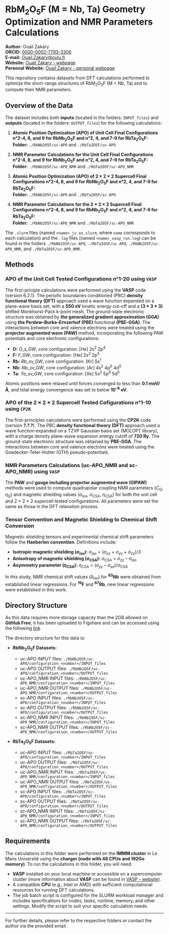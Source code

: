 # RbM<sub>2</sub>O<sub>5</sub>F (M = Nb, Ta) Geometry Optimization and NMR Parameters Calculations
**Author:** Ouail Zakary  
**ORCID:** [0000-0002-7793-3306](https://orcid.org/0000-0002-7793-3306)  
**E-mail:** [Ouail.Zakary@oulu.fi](mailto:Ouail.Zakary@oulu.fi)  
**Website:** [Ouail Zakary - webpage](https://cc.oulu.fi/~nmrwww/members/Ouail_Zakary.html)  
**Personal Website:** [Ouail Zakary - personal webpage](https://ozakary.github.io/)

This repository contains datasets from DFT calculations performed to optimize the short-range structures of RbM<sub>2</sub>O<sub>5</sub>F (M = Nb, Ta) and to compute their NMR parameters.

## Overview of the Data

The dataset includes both **inputs** (located in the folders: `INPUT_files`) and **outputs** (located in the folders: `OUTPUT_files`) for the following calculations:

1. **Atomic Position Optimization (APO) of Unit Cell Final Configurations n°2-4, 8, and 9 for RbNb<sub>2</sub>O<sub>5</sub>F and n°2, 4, and 7-9 for RbTa<sub>2</sub>O<sub>5</sub>F:**  
   **Folder:** `./RbNb2O5F/uc-APO` and `./RbTa2O5F/uc-APO`

2. **NMR Parameter Calculations for the Unit Cell Final Configurations n°2-4, 8, and 9 for RbNb<sub>2</sub>O<sub>5</sub>F and n°2, 4, and 7-9 for RbTa<sub>2</sub>O<sub>5</sub>F:**  
   **Folder:** `./RbNb2O5F/uc-APO_NMR` and `./RbTa2O5F/uc-APO_NMR`

3. **Atomic Position Optimization (APO) of 2 × 2 × 2 Supercell Final Configurations n°2-4, 8, and 9 for RbNb<sub>2</sub>O<sub>5</sub>F and n°2, 4, and 7-9 for RbTa<sub>2</sub>O<sub>5</sub>F:**  
   **Folder:** `./RbNb2O5F/sc-APO` and `./RbTa2O5F/sc-APO`

4. **NMR Parameter Calculations for the 2 × 2 × 2 Supercell Final Configurations n°2-4, 8, and 9 for RbNb<sub>2</sub>O<sub>5</sub>F and n°2, 4, and 7-9 for RbTa<sub>2</sub>O<sub>5</sub>F:**  
   **Folder:** `./RbNb2O5F/sc-APO_NMR` and `./RbTa2O5F/sc-APO_NMR`
   
The `.slurm` files (named `<name>_jv_oz.slurm`, where `name` corresponds to each calculation) and the `.log` files (named `<name>_vasp_run.log`) can be found in the folders `./RbNb2O5F/uc-APO`, `./RbTa2O5F/uc-APO`, `./RbNb2O5F/uc-APO_NMR`, and `./RbTa2O5F/uc-APO_NMR`.

## Methods

### APO of the Unit Cell Tested Configurations n°1-20 using `VASP`

The first-priciple calculations were performed using the **VASP** code (version 6.2.1). The periofic boundaries conditioned (PBC) **density functional theory (DFT)** approach used a wave function expanded on a plane-wave basis set, with a **550 eV** kinetic energy cut-off and a **(3 × 3 × 3)** shifted Monkhorst-Pack k-point mesh. The ground-state electronic structure was obtained by **the generalized gradient approximation (GGA)** using **the Perdew–Burke–Ernzerhof (PBE)** functional **(PBE-GGA)**. The interactions between core and valence electrons were treated using the **projector augmented wave (PAW)** method, incorporating the following PAW potentials and core electronic configurations:

- **O:** *O_s_GW*, core configuration: [He] 2s<sup>2</sup> 2p<sup>4</sup>
- **F:** *F_GW*, core configuration: [He] 2s<sup>2</sup> 2p<sup>5</sup>
- **Rb:** *Rb_sv_GW*, core configuration: [Kr] 5s<sup>1</sup>
- **Nb:** *Nb_sv_GW*, core configuration: [Ar] 4s<sup>2</sup> 4p<sup>6</sup> 4d<sup>5</sup>
- **Ta:** *Ta_sv_GW*, core configuration: [Xe] 5s<sup>2</sup> 5p<sup>6</sup> 5d<sup>5</sup>

Atomic positions were relaxed until forces converged to less than **0.1 meV/Å**, and total energy convergence was set to below **10<sup>–8</sup> eV**.

### APO of the 2 × 2 × 2 Supercell Tested Cofigurations n°1-10 using `CP2K`

The first-principles calculations were performed using the **CP2K** code (version ***?.?.?***). The PBC **density functional theory (DFT)** approach used a wave function expanded on a TZVP Gaussian basis set (MOLOPT library), with a charge density plane-wave expansion energy cutoff of **720 Ry**. The ground-state electronic structure was obtained by **PBE-GGA**. The interactions between core and valence electrons were treated using the Goedecker-Teter-Hutter (GTH) pseudo-potentials.

### NMR Parameters Calculations (uc-APO_NMR and sc-APO_NMR) using `VASP`

The **PAW** and **gauge including projector augmented wave (GIPAW)** methods were used to compute quadrupolar coupling NMR parameters (*C*<sub>Q</sub>, *η*<sub>Q</sub>) and magnetic shielding values (*σ*<sub>iso</sub>, *σ*<sub>CSA</sub>, *η*<sub>CSA</sub>) for both the unit cell and 2 × 2 × 2 supercell tested configurations. All parameters were set the same as those in the DFT relaxation process.

### Tensor Convention and Magnetic Shielding to Chemical Shift Conversion

Magnetic shielding tensors and experimental chemical shift parameters follow the **Haeberlen convention**. Definitions include:

- **Isotropic magnetic shielding (*σ*<sub>iso</sub>):** *σ*<sub>iso</sub> = (*σ*<sub>xx</sub> + *σ*<sub>yy</sub> + *σ*<sub>zz</sub>)/3  
- **Anisotropy of magnetic shielding (*σ*<sub>CSA</sub>):** *σ*<sub>CSA</sub> = *σ*<sub>zz</sub> – *σ*<sub>iso</sub>  
- **Asymmetry parameter (*η*<sub>CSA</sub>):** *η*<sub>CSA</sub> = (*σ*<sub>yy</sub> – *σ*<sub>xx</sub>)/*σ*<sub>CSA</sub>

In this study, NMR chemical shift values (*δ*<sub>iso</sub>) for **<sup>93</sup>Nb** were obtained from established linear regressions. For **<sup>19</sup>F** and **<sup>87</sup>Rb**, new linear regressions were established in this work.

## Directory Structure

As this data requires more storage capacity than the 2GB allowed on **GitHub Free**, it has been uploaded to Figshare and can be accessed using the following [link](https://figshare.com/s/d46c45bf42e6dc512317)

The directory structure for this data is:

- **RbNb<sub>2</sub>O<sub>5</sub>F Datasets:**
  - uc-APO INPUT files: `./RbNb2O5F/uc-APO/configuration_<number>/INPUT_files` 
  - uc-APO OUTPUT files: `./RbNb2O5F/uc-APO/configuration_<number>/OUTPUT_files` 
  - uc-APO_NMR INPUT files: `./RbNb2O5F/uc-APO_NMR/configuration_<number>/INPUT_files` 
  - uc-APO_NMR OUTPUT files: `./RbNb2O5F/uc-APO_NMR/configuration_<number>/OUTPUT_files` 
  - sc-APO INPUT files: `./RbNb2O5F/sc-APO/configuration_<number>/INPUT_files` 
  - sc-APO OUTPUT files: `./RbNb2O5F/sc-APO/configuration_<number>/OUTPUT_files` 
  - sc-APO_NMR INPUT files: `./RbNb2O5F/sc-APO_NMR/configuration_<number>/INPUT_files` 
  - sc-APO_NMR OUTPUT files: `./RbNb2O5F/sc-APO_NMR/configuration_<number>/OUTPUT_files` 

- **RbTa<sub>2</sub>O<sub>5</sub>F Datasets:**
  - uc-APO INPUT files: `./RbTa2O5F/uc-APO/configuration_<number>/INPUT_files` 
  - uc-APO OUTPUT files: `./RbTa2O5F/uc-APO/configuration_<number>/OUTPUT_files` 
  - uc-APO_NMR INPUT files: `./RbTa2O5F/uc-APO_NMR/configuration_<number>/INPUT_files` 
  - uc-APO_NMR OUTPUT files: `./RbTa2O5F/uc-APO_NMR/configuration_<number>/OUTPUT_files` 
  - sc-APO INPUT files: `./RbTa2O5F/sc-APO/configuration_<number>/INPUT_files` 
  - sc-APO OUTPUT files: `./RbTa2O5F/sc-APO/configuration_<number>/OUTPUT_files` 
  - sc-APO_NMR INPUT files: `./RbTa2O5F/sc-APO_NMR/configuration_<number>/INPUT_files` 
  - sc-APO_NMR OUTPUT files: `./RbTa2O5F/sc-APO_NMR/configuration_<number>/OUTPUT_files` 
## Requirements

The calculations in this folder were performed on the **IMMM cluster** in Le Mans Université using the **charger (node with 48 CPUs and 192Go memory)**. To run the calculations in this folder, you will need:

- **VASP** installed on your local machine or accessible on a supercomputer cluster (more information about **VASP** can be found in [VASP - website](https://www.vasp.at/)).
- A compatible **CPU** (e.g., Intel or AMD) with sufficient computational resources for running DFT calculations.
- The job batch script is configured for the SLURM workload manager and includes specifications for nodes, tasks, runtime, memory, and other settings. Modify the script to suit your specific calculation needs.

---

For further details, please refer to the respective folders or contact the author via the provided email.
